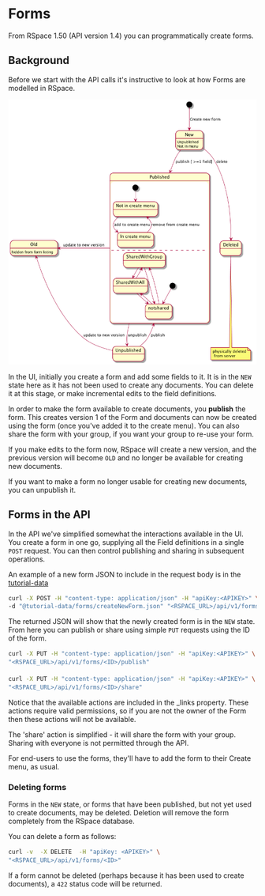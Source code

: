 # Forms

From RSpace 1.50 (API version 1.4) you can programmatically create forms.

## Background

Before we start with the API calls it's instructive to look at how Forms are modelled in RSpace.

![Export sequence](./tutorial-data/forms/form-lifecycle.png)

In the UI, initially you create a form and add some fields to it. It is in the `NEW` state here as it has not
been used to create any documents. You can delete it at this stage, or make incremental edits to the field
definitions.

In order to make the form available to create documents, you **publish** the form. This creates version 1 of the Form and documents can now be created using the form (once you've added it to the create menu). You can also share the form with your group, if you want your group to re-use your form.

If you make edits to the form now, RSpace will create a new version, and the previous version will become `OLD` and no longer be available for creating new documents.

If you want to make a form no longer usable for creating new documents, you can unpublish it.

## Forms in the API

In the API we've simplified somewhat the interactions available in the UI. You create a form in one go, supplying all the Field definitions in a single `POST` request. You can then control publishing and sharing in subsequent operations.

An example of a new form JSON to include in the request body is in the [tutorial-data](tutorial-data/forms/createNewForm.json)

```bash
curl -X POST -H "content-type: application/json" -H "apiKey:<APIKEY>" \
-d "@tutorial-data/forms/createNewForm.json" "<RSPACE_URL>/api/v1/forms"
```

The returned JSON will show that the newly created form is in the `NEW` state. From here you can publish  or share using simple `PUT` requests using the ID of the form.

```bash
curl -X PUT -H "content-type: application/json" -H "apiKey:<APIKEY>" \
"<RSPACE_URL>/api/v1/forms/<ID>/publish"
  
curl -X PUT -H "content-type: application/json" -H "apiKey:<APIKEY>" \
"<RSPACE_URL>/api/v1/forms/<ID>/share"
```

Notice that the available actions are included in the _links  property. These actions require valid permissions, so if  you are not the owner of the Form then these actions will not be available.

The 'share' action is simplified - it will share the form with your group. Sharing with everyone is not permitted through the API.

For end-users to use the forms, they'll have to add the form to their Create menu, as usual.

### Deleting forms

Forms in the `NEW` state, or forms that have been published, but not yet used to create documents, may be deleted. Deletion will remove the form completely from the RSpace database.

You can delete a form as follows:

```bash
curl -v  -X DELETE  -H "apiKey: <APIKEY>" \
"<RSPACE_URL>/api/v1/forms/<ID>"
```

If a form cannot be deleted (perhaps because it has been used to create documents), a `422` status code will be returned.
